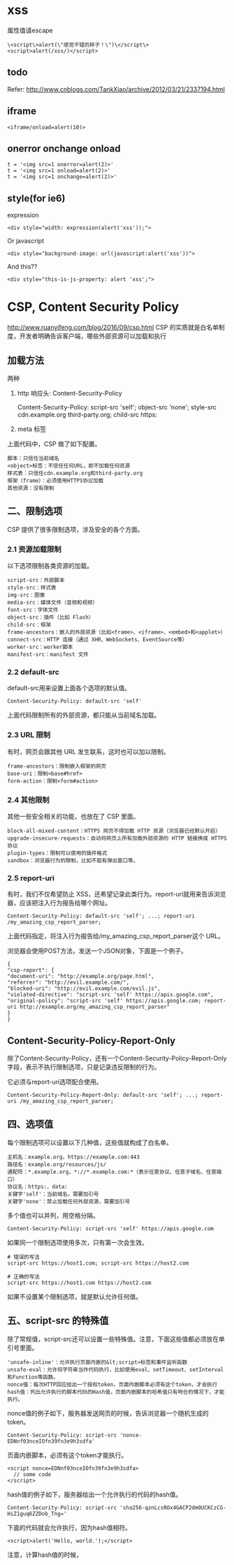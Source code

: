 # xss
属性值请escape

	\<script\>alert(\"感觉不错的样子！\")\</script\>
	<script>alert(/xss/)</script>

## todo
Refer: http://www.cnblogs.com/TankXiao/archive/2012/03/21/2337194.html

## iframe

	<iframe/onload=alert(10)>

## onerror onchange onload

	t = '<img src=1 onerror=alert(2)>'
	t = '<img src=1 onload=alert(2)>'
	t = '<img src=1 onchange=alert(2)>'

## style(for ie6)
expression

	<div style="width: expression(alert('xss'));">

Or javascript

	<div style="background-image: url(javascript:alert('xss'))">

And this??

	<div style="this-is-js-property: alert 'xss';">

# CSP, Content Security Policy
http://www.ruanyifeng.com/blog/2016/09/csp.html
CSP 的实质就是白名单制度，开发者明确告诉客户端，哪些外部资源可以加载和执行

## 加载方法
两种

1. http 响应头: Content-Security-Policy

    Content-Security-Policy: script-src 'self'; object-src 'none';
    style-src cdn.example.org third-party.org; child-src https:

2. meta 标签

    <meta http-equiv="Content-Security-Policy" content="script-src 'self'; object-src 'none'; style-src cdn.example.org third-party.org; child-src https:">

上面代码中，CSP 做了如下配置。

    脚本：只信任当前域名
    <object>标签：不信任任何URL，即不加载任何资源
    样式表：只信任cdn.example.org和third-party.org
    框架（frame）：必须使用HTTPS协议加载
    其他资源：没有限制

## 二、限制选项
CSP 提供了很多限制选项，涉及安全的各个方面。

### 2.1 资源加载限制
以下选项限制各类资源的加载。

    script-src：外部脚本
    style-src：样式表
    img-src：图像
    media-src：媒体文件（音频和视频）
    font-src：字体文件
    object-src：插件（比如 Flash）
    child-src：框架
    frame-ancestors：嵌入的外部资源（比如<frame>、<iframe>、<embed>和<applet>）
    connect-src：HTTP 连接（通过 XHR、WebSockets、EventSource等）
    worker-src：worker脚本
    manifest-src：manifest 文件

### 2.2 default-src
default-src用来设置上面各个选项的默认值。

    Content-Security-Policy: default-src 'self'

上面代码限制所有的外部资源，都只能从当前域名加载。

### 2.3 URL 限制
有时，网页会跟其他 URL 发生联系，这时也可以加以限制。

    frame-ancestors：限制嵌入框架的网页
    base-uri：限制<base#href>
    form-action：限制<form#action>

### 2.4 其他限制
其他一些安全相关的功能，也放在了 CSP 里面。

    block-all-mixed-content：HTTPS 网页不得加载 HTTP 资源（浏览器已经默认开启）
    upgrade-insecure-requests：自动将网页上所有加载外部资源的 HTTP 链接换成 HTTPS 协议
    plugin-types：限制可以使用的插件格式
    sandbox：浏览器行为的限制，比如不能有弹出窗口等。

### 2.5 report-uri
有时，我们不仅希望防止 XSS，还希望记录此类行为。report-uri就用来告诉浏览器，应该把注入行为报告给哪个网址。

    Content-Security-Policy: default-src 'self'; ...; report-uri /my_amazing_csp_report_parser;

上面代码指定，将注入行为报告给/my_amazing_csp_report_parser这个 URL。

浏览器会使用POST方法，发送一个JSON对象，下面是一个例子。

    {
    "csp-report": {
    "document-uri": "http://example.org/page.html",
    "referrer": "http://evil.example.com/",
    "blocked-uri": "http://evil.example.com/evil.js",
    "violated-directive": "script-src 'self' https://apis.google.com",
    "original-policy": "script-src 'self' https://apis.google.com; report-uri http://example.org/my_amazing_csp_report_parser"
    }
    }

## Content-Security-Policy-Report-Only
除了Content-Security-Policy，还有一个Content-Security-Policy-Report-Only字段，表示不执行限制选项，只是记录违反限制的行为。

它必须与report-uri选项配合使用。

    Content-Security-Policy-Report-Only: default-src 'self'; ...; report-uri /my_amazing_csp_report_parser;

## 四、选项值
每个限制选项可以设置以下几种值，这些值就构成了白名单。

    主机名：example.org，https://example.com:443
    路径名：example.org/resources/js/
    通配符：*.example.org，*://*.example.com:*（表示任意协议、任意子域名、任意端口）
    协议名：https:、data:
    关键字'self'：当前域名，需要加引号
    关键字'none'：禁止加载任何外部资源，需要加引号

多个值也可以并列，用空格分隔。

    Content-Security-Policy: script-src 'self' https://apis.google.com

如果同一个限制选项使用多次，只有第一次会生效。

    # 错误的写法
    script-src https://host1.com; script-src https://host2.com

    # 正确的写法
    script-src https://host1.com https://host2.com

如果不设置某个限制选项，就是默认允许任何值。

## 五、script-src 的特殊值
除了常规值，script-src还可以设置一些特殊值。注意，下面这些值都必须放在单引号里面。

    'unsafe-inline'：允许执行页面内嵌的&lt;script>标签和事件监听函数
    unsafe-eval：允许将字符串当作代码执行，比如使用eval、setTimeout、setInterval和Function等函数。
    nonce值：每次HTTP回应给出一个授权token，页面内嵌脚本必须有这个token，才会执行
    hash值：列出允许执行的脚本代码的Hash值，页面内嵌脚本的哈希值只有吻合的情况下，才能执行。

nonce值的例子如下，服务器发送网页的时候，告诉浏览器一个随机生成的token。

    Content-Security-Policy: script-src 'nonce-EDNnf03nceIOfn39fn3e9h3sdfa'

页面内嵌脚本，必须有这个token才能执行。

    <script nonce=EDNnf03nceIOfn39fn3e9h3sdfa>
      // some code
    </script>

hash值的例子如下，服务器给出一个允许执行的代码的hash值。

    Content-Security-Policy: script-src 'sha256-qznLcsROx4GACP2dm0UCKCzCG-HiZ1guq6ZZDob_Tng='

下面的代码就会允许执行，因为hash值相符。

    <script>alert('Hello, world.');</script>

注意，计算hash值的时候，<script>标签不算在内。
除了script-src选项，nonce值和hash值还可以用在style-src选项，控制页面内嵌的样式表。

## 六、注意点
- (1）script-src和object-src是必设的，除非设置了default-src。
因为攻击者只要能注入脚本，其他限制都可以规避。而object-src必设是因为 Flash 里面可以执行外部脚本。
- （2）script-src不能使用unsafe-inline关键字（除非伴随一个nonce值），也不能允许设置data:URL。

下面是两个恶意攻击的例子。

    <img src="x" onerror="evil()">
    <script src="data:text/javascript,evil()"></script>

-（3）必须特别注意 JSONP 的回调函数。

    <script
        src="/path/jsonp?callback=alert(document.domain)//">
    </script>

上面的代码中，虽然加载的脚本来自当前域名，但是通过改写回调函数，攻击者依然可以执行恶意代码。
